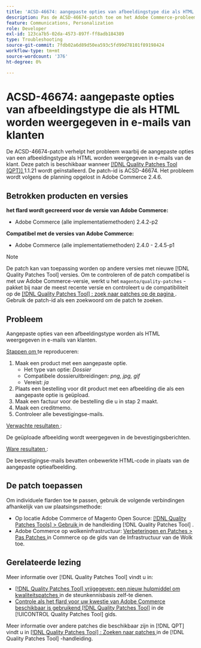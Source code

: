 ```yaml
---
title: 'ACSD-46674: aangepaste opties van afbeeldingstype die als HTML worden weergegeven in e-mails van klanten'
description: Pas de ACSD-46674-patch toe om het Adobe Commerce-probleem op te lossen, waarbij aangepaste opties voor afbeeldingstypen in e-mails van klanten als HTML worden weergegeven.
feature: Communications, Personalization
role: Developer
exl-id: 123ca7b5-02da-4573-897f-ff8adb184389
type: Troubleshooting
source-git-commit: 7fdb02a6d89d50ea593c5fd99d78101f89198424
workflow-type: tm+mt
source-wordcount: '376'
ht-degree: 0%

---
```


# ACSD-46674: aangepaste opties van afbeeldingstype die als HTML worden weergegeven in e-mails van klanten

De ACSD-46674-patch verhelpt het probleem waarbij de aangepaste opties van een afbeeldingstype als HTML worden weergegeven in e-mails van de klant. Deze patch is beschikbaar wanneer [[!DNL Quality Patches Tool (QPT)] ](https://experienceleague.adobe.com/en/docs/commerce-operations/tools/quality-patches-tool/quality-patches-tool-to-self-serve-quality-patches) 1.1.21 wordt geïnstalleerd. De patch-id is ACSD-46674. Het probleem wordt volgens de planning opgelost in Adobe Commerce 2.4.6.

## Betrokken producten en versies

**het flard wordt gecreeerd voor de versie van Adobe Commerce:**

* Adobe Commerce (alle implementatiemethoden) 2.4.2-p2

**Compatibel met de versies van Adobe Commerce:**

* Adobe Commerce (alle implementatiemethoden) 2.4.0 - 2.4.5-p1

>[!NOTE]
>
>De patch kan van toepassing worden op andere versies met nieuwe [!DNL Quality Patches Tool] versies. Om te controleren of de patch compatibel is met uw Adobe Commerce-versie, werkt u het `magento/quality-patches` -pakket bij naar de meest recente versie en controleert u de compatibiliteit op de [[!DNL Quality Patches Tool] : zoek naar patches op de pagina ](https://experienceleague.adobe.com/tools/commerce-quality-patches/index.html) . Gebruik de patch-id als een zoekwoord om de patch te zoeken.

## Probleem

Aangepaste opties van een afbeeldingstype worden als HTML weergegeven in e-mails van klanten.

<u> Stappen om </u> te reproduceren:

1. Maak een product met een aangepaste optie.
   * Het type van optie: *Dossier*
   * Compatibele dossieruitbreidingen: *png, jpg, gif*
   * Vereist: *ja*
1. Plaats een bestelling voor dit product met een afbeelding die als een aangepaste optie is geüpload.
1. Maak een factuur voor de bestelling die u in stap 2 maakt.
1. Maak een creditmemo.
1. Controleer alle bevestigingse-mails.

<u> Verwachte resultaten </u>:

De geüploade afbeelding wordt weergegeven in de bevestigingsberichten.

<u> Ware resultaten </u>:

De bevestigingse-mails bevatten onbewerkte HTML-code in plaats van de aangepaste optieafbeelding.

## De patch toepassen

Om individuele flarden toe te passen, gebruik de volgende verbindingen afhankelijk van uw plaatsingsmethode:

* Op locatie Adobe Commerce of Magento Open Source: [[!DNL Quality Patches Tools] > Gebruik ](/help/tools/quality-patches-tool/usage.md) in de handleiding [!DNL Quality Patches Tool] .
* Adobe Commerce op wolkeninfrastructuur: [ Verbeteringen en Patches > Pas Patches ](https://experienceleague.adobe.com/docs/commerce-cloud-service/user-guide/develop/upgrade/apply-patches.html) in Commerce op de gids van de Infrastructuur van de Wolk toe.

## Gerelateerde lezing

Meer informatie over [!DNL Quality Patches Tool] vindt u in:

* [[!DNL Quality Patches Tool]  vrijgegeven: een nieuw hulpmiddel om kwaliteitspatches ](https://experienceleague.adobe.com/en/docs/commerce-operations/tools/quality-patches-tool/quality-patches-tool-to-self-serve-quality-patches) in de steunkennisbasis zelf-te dienen.
* [ Controle als het flard voor uw kwestie van Adobe Commerce beschikbaar is gebruikend  [!DNL Quality Patches Tool]](/help/tools/quality-patches-tool/patches-available-in-qpt/check-patch-for-magento-issue-with-magento-quality-patches.md) in de [!UICONTROL Quality Patches Tool] gids.


Meer informatie over andere patches die beschikbaar zijn in [!DNL QPT] vindt u in [[!DNL Quality Patches Tool] : Zoeken naar patches ](https://experienceleague.adobe.com/tools/commerce-quality-patches/index.html) in de [!DNL Quality Patches Tool] -handleiding.

